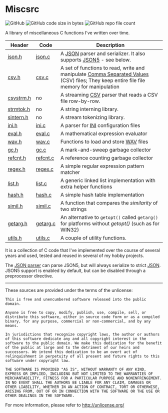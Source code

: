 Miscsrc
=======

![GitHub](https://img.shields.io/github/license/wernsey/miscsrc)
![GitHub code size in bytes](https://img.shields.io/github/languages/code-size/wernsey/miscsrc)
![GitHub repo file count](https://img.shields.io/github/directory-file-count/wernsey/miscsrc)

A library of miscellaneous C functions I've written over time.

| Header | Code | Description |
| --- | --- | --- |
|[json.h](json.h)|[json.c](json.c)| A [JSON][] parser and serializer. It also supports [JSON5][] - see below.|
|[csv.h](csv.h)|[csv.c](csv.c)| A set of functions to read, write and manipulate [Comma Separated Values][CSV] (CSV) files; They keep entire file file memory for manipulation
|[csvstrm.h](csvstrm.h) | no | A streaming [CSV][] parser that reads a CSV file row-by-row.|
|[strmtok.h](strmtok.h)| no | A string interning library.|
|[sintern.h](sintern.h)| no | A stream tokenizing library.|
|[ini.h](ini.h) | [ini.c](ini.c)| A parser for [INI][] configuration files|
|[eval.h](eval.h)|[eval.c](eval.c)| A mathematical expression evaluator|
|[wav.h](wav.h)|[wav.c](wav.c)| Functions to load and store [WAV][] files|
|[gc.h](gc.h)|[gc.c](gc.c)| A mark-and-sweep garbage collector|
|[refcnt.h](refcnt.h)|[refcnt.c](refcnt.c)| A reference counting garbage collector|
|[regex.h](regex.h)|[regex.c](regex.c)| A simple regular expression pattern matcher|
|[list.h](list.h)|[list.c](list.c)| A generic linked list implementation with extra helper functions|
|[hash.h](hash.h)|[hash.c](hash.c)| A simple hash table implementation|
|[simil.h](simil.h)|[simil.c](simil.c)| A function that compares the _similarity_ of two strings|
|[getarg.h](getarg.h)|[getarg.c](getarg.c)| An alternative to `getopt()` called `getarg()` for platforms without _getopt()_ (such as for WIN32)|
|[utils.h](utils.h)|[utils.c](utils.c)| A couple of utility functions.|

It is a collection of C code that I've implemented over the course of several years
and used, tested and reused in several of my hobby projects.

The [JSON parser](json.c) can parse JSON5, but will always serialize to
strict [JSON][]. JSON5 support is enabled by default, but can be disabled
through a preprocessor directive.

[JSON]:  https://www.json.org
[JSON5]: https://json5.org/
[CSV]: https://en.wikipedia.org/wiki/Comma-separated_values
[INI]: https://en.wikipedia.org/wiki/INI_file
[WAV]: https://en.wikipedia.org/wiki/WAV

-----------------------------------------

These sources are provided under the terms of the unlicense:

```
This is free and unencumbered software released into the public domain.

Anyone is free to copy, modify, publish, use, compile, sell, or
distribute this software, either in source code form or as a compiled
binary, for any purpose, commercial or non-commercial, and by any
means.

In jurisdictions that recognize copyright laws, the author or authors
of this software dedicate any and all copyright interest in the
software to the public domain. We make this dedication for the benefit
of the public at large and to the detriment of our heirs and
successors. We intend this dedication to be an overt act of
relinquishment in perpetuity of all present and future rights to this
software under copyright law.

THE SOFTWARE IS PROVIDED "AS IS", WITHOUT WARRANTY OF ANY KIND,
EXPRESS OR IMPLIED, INCLUDING BUT NOT LIMITED TO THE WARRANTIES OF
MERCHANTABILITY, FITNESS FOR A PARTICULAR PURPOSE AND NONINFRINGEMENT.
IN NO EVENT SHALL THE AUTHORS BE LIABLE FOR ANY CLAIM, DAMAGES OR
OTHER LIABILITY, WHETHER IN AN ACTION OF CONTRACT, TORT OR OTHERWISE,
ARISING FROM, OUT OF OR IN CONNECTION WITH THE SOFTWARE OR THE USE OR
OTHER DEALINGS IN THE SOFTWARE.
```

For more information, please refer to <http://unlicense.org/>
